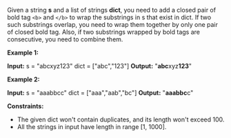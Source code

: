 
Given a string **s** and a list of strings **dict**, you need to add a closed pair of bold tag `<b>` and `</b>` to wrap the substrings in s that exist in dict. If two such substrings overlap, you need to wrap them together by only one pair of closed bold tag. Also, if two substrings wrapped by bold tags are consecutive, you need to combine them.

**Example 1:**

**Input:**
s = "abcxyz123"
dict = ["abc","123"]
**Output:**
"<b>abc</b>xyz<b>123</b>"

**Example 2:**

**Input:**
s = "aaabbcc"
dict = ["aaa","aab","bc"]
**Output:**
"<b>aaabbc</b>c"

**Constraints:**

-   The given dict won't contain duplicates, and its length won't exceed 100.
-   All the strings in input have length in range [1, 1000].